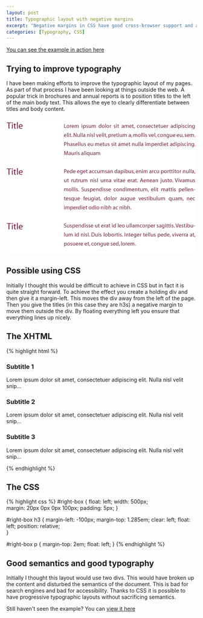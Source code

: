 ```yaml
--- 
layout: post
title: Typographic layout with negative margins
excerpt: "Negative margins in CSS have good cross-browser support and are underused. Using negative margins you can improve typographic layouts without compromising the semantics of your document. "
categories: [Typography, CSS]
---
```

[You can see the example in action here][1]

## Trying to improve typography

I have been making efforts to improve the typographic layout of my pages. As part of that process I have been looking at things outside the web. A popular trick in brochures and annual reports is to position titles to the left of the main body text. This allows the eye to clearly differentiate between titles and body content.

![Example layout with negative margins][2] 
## Possible using CSS

Initially I thought this would be difficult to achieve in CSS but in fact it is quite straight forward. To achieve the effect you create a holding div and then give it a margin-left. This moves the div away from the left of the page. Then you give the titles (in this case they are h3s) a negative margin to move them outside the div. By floating everything left you ensure that everything lines up nicely. 

## The XHTML 

{% highlight html %}
<div id="my-holding-div">
    <h3>Subtitle 1</h3>
    <p>Lorem ipsum dolor sit amet, consectetuer adipiscing elit. Nulla nisl velit snip...</p>
    <h3>Subtitle 2</h3>
    <p>Lorem ipsum dolor sit amet, consectetuer adipiscing elit. Nulla nisl velit snip...</p>
    <h3>Subtitle 3</h3>
    <p>Lorem ipsum dolor sit amet, consectetuer adipiscing elit. Nulla nisl velit snip...</p>
</div>
{% endhighlight %}

## The CSS 

{% highlight css %}
#right-box
    {
    float: left;
    width: 500px;    
    margin: 20px 0px 0px 100px;
    padding: 5px;
}

#right-box h3
    {
    margin-left: -100px;
    margin-top: 1.285em;
    clear: left;
    float: left;
    position: relative;    
}

#right-box p
    {
    margin-top: 2em;
    float: left;
} 
{% endhighlight %}

## Good semantics and good typography

Initially I thought this layout would use two divs. This would have broken up the content and disturbed the semantics of the document. This is bad for search engines and bad for accessibility. Thanks to CSS it is possible to have progressive typographic layouts without sacrificing semantics.

Still haven't seen the example? You can [view it here][1]

 [1]: http://www.shapeshed.com/examples/negative-margins-typography
 [2]: /images/articles/layout.png "Example layout with negative margins"
